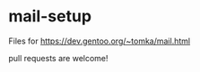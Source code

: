 mail-setup
==========

Files for https://dev.gentoo.org/~tomka/mail.html

pull requests are welcome!